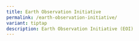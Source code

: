```yaml
---
title: Earth Observation Initiative
permalink: /earth-observation-initiative/
variant: tiptap
description: Earth Observation Initiative (EOI)
---
```

